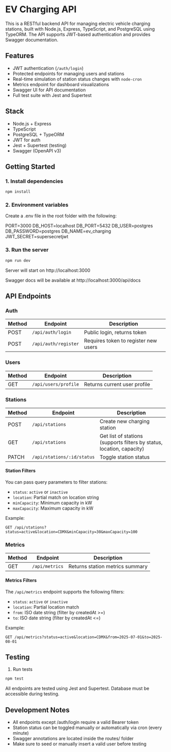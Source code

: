 # EV Charging API

This is a RESTful backend API for managing electric vehicle charging stations, built with Node.js, Express, TypeScript, and PostgreSQL using TypeORM. The API supports JWT-based authentication and provides Swagger documentation.

## Features

- JWT authentication (`/auth/login`)
- Protected endpoints for managing users and stations
- Real-time simulation of station status changes with `node-cron`
- Metrics endpoint for dashboard visualizations
- Swagger UI for API documentation
- Full test suite with Jest and Supertest

## Stack

- Node.js + Express
- TypeScript
- PostgreSQL + TypeORM
- JWT for auth
- Jest + Supertest (testing)
- Swagger (OpenAPI v3)

## Getting Started

### 1. Install dependencies

```bash
npm install
```
### 2. Environment variables
Create a .env file in the root folder with the following:

PORT=3000
DB_HOST=localhost
DB_PORT=5432
DB_USER=postgres
DB_PASSWORD=postgres
DB_NAME=ev_charging
JWT_SECRET=supersecretjwt

### 3. Run the server

```bash
npm run dev
```

Server will start on 
http://localhost:3000

Swagger docs will be available at
http://localhost:3000/api/docs

## API Endpoints

### Auth
| Method | Endpoint             | Description                          |
| ------ | -------------------- | ------------------------------------ |
| POST   | `/api/auth/login`    | Public login, returns token          |
| POST   | `/api/auth/register` | Requires token to register new users |

### Users
| Method | Endpoint             | Description                  |
| ------ | -------------------- | ---------------------------- |
| GET    | `/api/users/profile` | Returns current user profile |

### Stations
| Method | Endpoint                   | Description                 |
| ------ | -------------------------- | --------------------------- |
| POST   | `/api/stations`            | Create new charging station |
| GET    | `/api/stations`            | Get list of stations (supports filters by status, location, capacity) |
| PATCH  | `/api/stations/:id/status` | Toggle station status       |

#### Station Filters

You can pass query parameters to filter stations:

- `status`: `active` or `inactive`
- `location`: Partial match on location string
- `minCapacity`: Minimum capacity in kW
- `maxCapacity`: Maximum capacity in kW

Example:

```http
GET /api/stations?status=active&location=CDMX&minCapacity=30&maxCapacity=100
```

### Metrics
| Method | Endpoint       | Description                     |
| ------ | -------------- | ------------------------------- |
| GET    | `/api/metrics` | Returns station metrics summary |

#### Metrics Filters

The `/api/metrics` endpoint supports the following filters:

- `status`: `active` or `inactive`
- `location`: Partial location match
- `from`: ISO date string (filter by createdAt >=)
- `to`: ISO date string (filter by createdAt <=)

Example:

```http
GET /api/metrics?status=active&location=CDMX&from=2025-07-01&to=2025-08-01
```

## Testing
1. Run tests
```bash
npm test
```

All endpoints are tested using Jest and Supertest. Database must be accessible during testing.

## Development Notes

- All endpoints except /auth/login require a valid Bearer token
- Station status can be toggled manually or automatically via cron (every minute)
- Swagger annotations are located inside the routes/ folder
- Make sure to seed or manually insert a valid user before testing